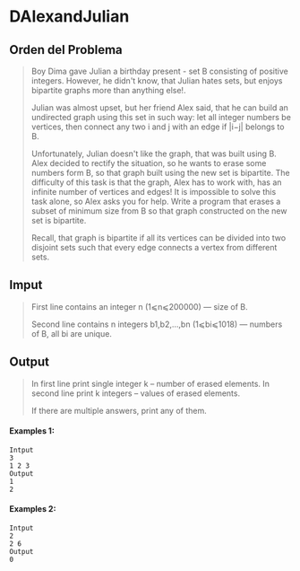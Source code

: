 # DAlexandJulian

## Orden del Problema
>Boy Dima gave Julian a birthday present - set B consisting of positive integers. However, he didn't know, that Julian hates sets, but enjoys bipartite graphs more than anything else!.
>
>Julian was almost upset, but her friend Alex said, that he can build an undirected graph using this set in such way: let all integer numbers be vertices, then connect any two i and j with an edge if |i−j| belongs to B.
>
>Unfortunately, Julian doesn't like the graph, that was built using B. Alex decided to rectify the situation, so he wants to erase some numbers form B, so that graph built using the new set is bipartite. The difficulty of this task is that the graph, Alex has to work with, has an infinite number of vertices and edges! It is impossible to solve this task alone, so Alex asks you for help. Write a program that erases a subset of minimum size from B so that graph constructed on the new set is bipartite.
>
>Recall, that graph is bipartite if all its vertices can be divided into two disjoint sets such that every edge connects a vertex from different sets.

## Imput
>First line contains an integer n (1⩽n⩽200000) — size of B.
>
>Second line contains n integers b1,b2,…,bn (1⩽bi⩽1018) — numbers of B, all bi are unique.

## Output
>In first line print single integer k – number of erased elements. In second line print k integers – values of erased elements.
>
>If there are multiple answers, print any of them.
#### Examples 1:
```
Intput
3
1 2 3
Output
1
2 
```
#### Examples 2:
```
Intput
2
2 6
Output
0
```